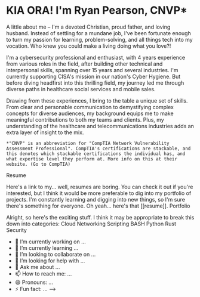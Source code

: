 # KIA ORA! I'm Ryan Pearson, CNVP*

A little about me – I'm a devoted Christian, proud father, and loving husband. Instead of settling for a mundane job, I've been fortunate enough to turn my passion for learning, problem-solving, and all things tech into my vocation. Who knew you could make a living doing what you love?!

I'm a cybersecurity professional and enthusiast, with 4 years experience from various roles in the field, after building other technical and interpersonal skills, spanning over 15 years and several industries. I'm currently supporting CISA's mission in our nation's Cyber Hygiene. But before diving headfirst into this thrilling field, my journey led me through diverse paths in healthcare social services and mobile sales.

Drawing from these experiences, I bring to the table a unique set of skills. From clear and personable communication to demystifying complex concepts for diverse audiences, my background equips me to make meaningful contributions to both my teams and clients. Plus, my understanding of the healthcare and telecommunications industries adds an extra layer of insight to the mix.

    *"CNVP" is an abbreviation for "CompTIA Network Vulnerability Assessment Professional". CompTIA's certifications are stackable, and this denotes which stackable certifications the individual has, and what expertise level they perform at. More info on this at their website. (Go to CompTIA)

Resume

Here's a link to my... well, resumes are boring. You can check it out if you're interested, but I think it would be more preferable to dig into my portfolio of projects. I'm constantly learning and digging into new things, so I'm sure there's something for everyone. Oh yeah... here's that [[resume]].
Portfolio

Alright, so here's the exciting stuff. I think it may be appropriate to break this down into categories:
Cloud
Networking
Scripting
BASH
Python
Rust
Security
- 🔭 I’m currently working on ...
- 🌱 I’m currently learning ...
- 👯 I’m looking to collaborate on ...
- 🤔 I’m looking for help with ...
- 💬 Ask me about ...
- 📫 How to reach me: ...
- 😄 Pronouns: ...
- ⚡ Fun fact: ...
-->
